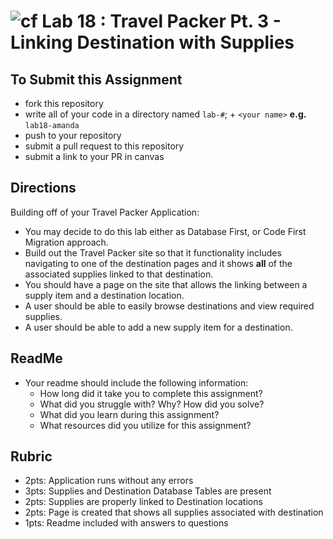 ![cf](http://i.imgur.com/7v5ASc8.png) Lab 18 : Travel Packer Pt. 3 - Linking Destination with Supplies
=====================================

## To Submit this Assignment
- fork this repository
- write all of your code in a directory named `lab-#`; + `<your name>` **e.g.** `lab18-amanda`
- push to your repository
- submit a pull request to this repository
- submit a link to your PR in canvas


## Directions
Building off of your Travel Packer Application:
- You may decide to do this lab either as Database First, or Code First Migration approach.
- Build out the Travel Packer site so that it functionality includes navigating to one of the destination pages and it shows **all** of the associated supplies linked to that destination.
- You should have a page on the site that allows the linking between a supply item and a destination location. 
- A user should be able to easily browse destinations and view required supplies. 
- A user should be able to add a new supply item for a destination. 

## ReadMe
- Your readme should include the following information:
	- How long did it take you to complete this assignment?
	- What did you struggle with? Why? How did you solve?
	- What did you learn during this assignment?
    - What resources did you utilize for this assignment?

## Rubric
- 2pts: Application runs without any errors
- 3pts: Supplies and Destination Database Tables are present
- 2pts: Supplies are properly linked to Destination locations
- 2pts: Page is created that shows all supplies associated with destination
- 1pts: Readme included with answers to questions
